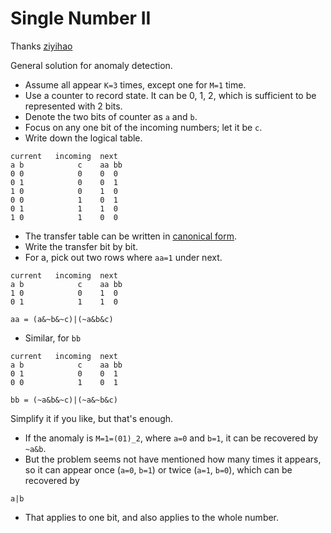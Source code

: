# Single Number II

Thanks [ziyihao](https://discuss.leetcode.com/topic/22821/an-general-way-to-handle-all-this-sort-of-questions)

General solution for anomaly detection.
* Assume all appear `K=3` times, except one for `M=1` time.
* Use a counter to record state. It can be 0, 1, 2, which is sufficient to be represented with 2 bits.
* Denote the two bits of counter as `a` and `b`.
* Focus on any one bit of the incoming numbers; let it be `c`.
* Write down the logical table.

```
current   incoming  next
a b            c    aa bb
0 0            0    0  0
0 1            0    0  1
1 0            0    1  0
0 0            1    0  1
0 1            1    1  0
1 0            1    0  0
```

* The transfer table can be written in [canonical form](https://en.wikipedia.org/wiki/Canonical_normal_form).
* Write the transfer bit by bit.
* For a, pick out two rows where `aa=1` under next.

```
current   incoming  next
a b            c    aa bb
1 0            0    1  0
0 1            1    1  0

aa = (a&~b&~c)|(~a&b&c)
```

* Similar, for `bb`

```
current   incoming  next
a b            c    aa bb
0 1            0    0  1
0 0            1    0  1

bb = (~a&b&~c)|(~a&~b&c)
```

Simplify it if you like, but that's enough.

* If the anomaly is `M=1=(01)_2`, where `a=0` and `b=1`, it can be recovered by `~a&b`.
* But the problem seems not have mentioned how many times it appears, so it can appear once (`a=0`, `b=1`) or twice (`a=1`, `b=0`), which can be recovered by

```
a|b
```

* That applies to one bit, and also applies to the whole number.
